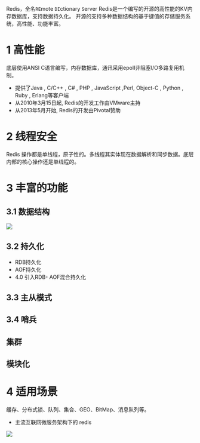 Redis，全名`RE`mote `DI`ctionary `S`erver
Redis是一个编写的开源的高性能的KV内存数据库，支持数据持久化。
开源的支持多种数据结构的基于键值的存储服务系统，高性能、功能丰富。

# 1 高性能
底层使用ANSI C语言编写，内存数据库，通讯采用epolI非阻塞I/O多路复用机制。

- 提供了Java , C/C++ , C# , PHP , JavaScript ,Perl, Object-C , Python , Ruby , Erlang等客户端
- 从2010年3月15日起, Redis的开发工作由VMware主持
- 从2013年5月开始, Redis的开发由Pivotal赞助

# 2 线程安全
Redis 操作都是单线程，原子性的。多线程其实体现在数据解析和同步数据。底层内部的核心操作还是单线程的。

# 3 丰富的功能
## 3.1 数据结构
![](https://img-blog.csdnimg.cn/img_convert/701421b431088e3665d78f43131e2b49.png)
## 3.2  持久化
- RDB持久化
- AOF持久化
- 4.0 引入RDB- AOF混合持久化

## 3.3 主从模式
## 3.4 哨兵
## 集群
## 模块化


# 4 适用场景
缓存、分布式锁、队列、集合、GEO、BitMap、消息队列等。

- 主流互联网微服务架构下的 redis

![](https://img-blog.csdnimg.cn/20201221160230748.JPG?x-oss-process=image/watermark,type_ZmFuZ3poZW5naGVpdGk,shadow_10,text_SmF2YUVkZ2U=,size_1,color_FFFFFF,t_70#pic_center)
